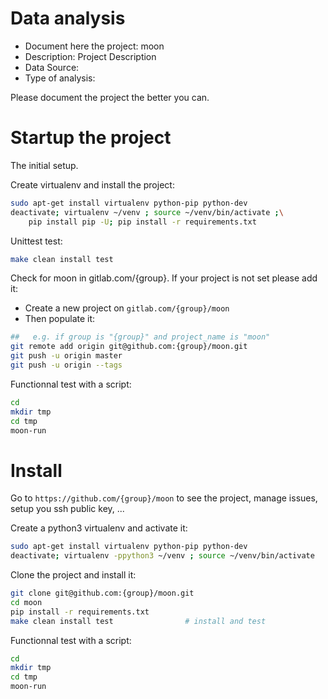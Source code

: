 # Data analysis
- Document here the project: moon
- Description: Project Description
- Data Source:
- Type of analysis:

Please document the project the better you can.

# Startup the project

The initial setup.

Create virtualenv and install the project:
```bash
sudo apt-get install virtualenv python-pip python-dev
deactivate; virtualenv ~/venv ; source ~/venv/bin/activate ;\
    pip install pip -U; pip install -r requirements.txt
```

Unittest test:
```bash
make clean install test
```

Check for moon in gitlab.com/{group}.
If your project is not set please add it:

- Create a new project on `gitlab.com/{group}/moon`
- Then populate it:

```bash
##   e.g. if group is "{group}" and project_name is "moon"
git remote add origin git@github.com:{group}/moon.git
git push -u origin master
git push -u origin --tags
```

Functionnal test with a script:

```bash
cd
mkdir tmp
cd tmp
moon-run
```

# Install

Go to `https://github.com/{group}/moon` to see the project, manage issues,
setup you ssh public key, ...

Create a python3 virtualenv and activate it:

```bash
sudo apt-get install virtualenv python-pip python-dev
deactivate; virtualenv -ppython3 ~/venv ; source ~/venv/bin/activate
```

Clone the project and install it:

```bash
git clone git@github.com:{group}/moon.git
cd moon
pip install -r requirements.txt
make clean install test                # install and test
```
Functionnal test with a script:

```bash
cd
mkdir tmp
cd tmp
moon-run
```
